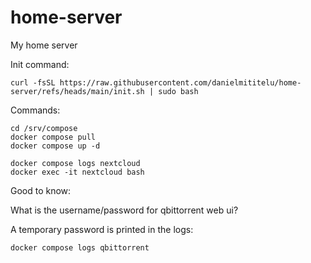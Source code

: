 # home-server
My home server

Init command:
```
curl -fsSL https://raw.githubusercontent.com/danielmititelu/home-server/refs/heads/main/init.sh | sudo bash
```

Commands:
```
cd /srv/compose
docker compose pull
docker compose up -d

docker compose logs nextcloud
docker exec -it nextcloud bash
```

Good to know:

What is the username/password for qbittorrent web ui?

A temporary password is printed in the logs:
```
docker compose logs qbittorrent
```